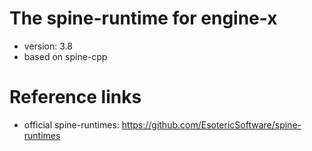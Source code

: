 # The spine-runtime for engine-x
* version: 3.8
* based on spine-cpp

# Reference links
* official spine-runtimes: https://github.com/EsotericSoftware/spine-runtimes